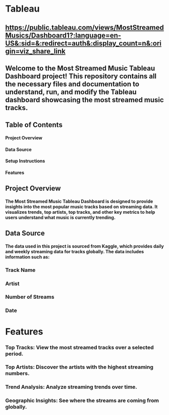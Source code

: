 
# Tableau
## https://public.tableau.com/views/MostStreamedMusics/Dashboard1?:language=en-US&:sid=&:redirect=auth&:display_count=n&:origin=viz_share_link
## Welcome to the Most Streamed Music Tableau Dashboard project! This repository contains all the necessary files and documentation to understand, run, and modify the Tableau dashboard showcasing the most streamed music tracks.

## Table of Contents
#### Project Overview
#### Data Source
#### Setup Instructions
#### Features


## Project Overview
#### The Most Streamed Music Tableau Dashboard is designed to provide insights into the most popular music tracks based on streaming data. It visualizes trends, top artists, top tracks, and other key metrics to help users understand what music is currently trending.

## Data Source
#### The data used in this project is sourced from Kaggle, which provides daily and weekly streaming data for tracks globally. The data includes information such as:

### Track Name
### Artist
### Number of Streams
### Date

# Features
### Top Tracks: View the most streamed tracks over a selected period.
### Top Artists: Discover the artists with the highest streaming numbers.
### Trend Analysis: Analyze streaming trends over time.
### Geographic Insights: See where the streams are coming from globally.
